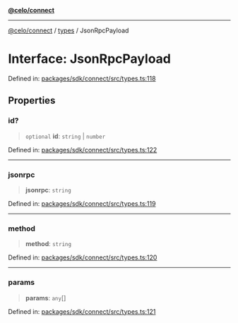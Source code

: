 [**@celo/connect**](../../README.md)

***

[@celo/connect](../../modules.md) / [types](../README.md) / JsonRpcPayload

# Interface: JsonRpcPayload

Defined in: [packages/sdk/connect/src/types.ts:118](https://github.com/celo-org/developer-tooling/blob/master/packages/sdk/connect/src/types.ts#L118)

## Properties

### id?

> `optional` **id**: `string` \| `number`

Defined in: [packages/sdk/connect/src/types.ts:122](https://github.com/celo-org/developer-tooling/blob/master/packages/sdk/connect/src/types.ts#L122)

***

### jsonrpc

> **jsonrpc**: `string`

Defined in: [packages/sdk/connect/src/types.ts:119](https://github.com/celo-org/developer-tooling/blob/master/packages/sdk/connect/src/types.ts#L119)

***

### method

> **method**: `string`

Defined in: [packages/sdk/connect/src/types.ts:120](https://github.com/celo-org/developer-tooling/blob/master/packages/sdk/connect/src/types.ts#L120)

***

### params

> **params**: `any`[]

Defined in: [packages/sdk/connect/src/types.ts:121](https://github.com/celo-org/developer-tooling/blob/master/packages/sdk/connect/src/types.ts#L121)
